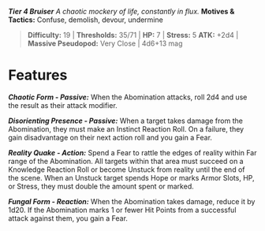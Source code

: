 ***Tier 4 Bruiser***
*A chaotic mockery of life, constantly in flux.*
**Motives & Tactics:** Confuse, demolish, devour, undermine

> **Difficulty:** 19 | **Thresholds:** 35/71 | **HP:** 7 | **Stress:** 5
> **ATK:** +2d4 | **Massive Pseudopod:** Very Close | 4d6+13 mag

# Features

***Chaotic Form - Passive:*** When the Abomination attacks, roll 2d4 and use the result as their attack modifier.

***Disorienting Presence - Passive:*** When a target takes damage from the Abomination, they must make an Instinct Reaction Roll. On a failure, they gain disadvantage on their next action roll and you gain a Fear.

***Reality Quake - Action:*** Spend a Fear to rattle the edges of reality within Far range of the Abomination. All targets within that area must succeed on a Knowledge Reaction Roll or become Unstuck from reality until the end of the scene. When an Unstuck target spends Hope or marks Armor Slots, HP, or Stress, they must double the amount spent or marked.

***Fungal Form - Reaction:*** When the Abomination takes damage, reduce it by 1d20. If the Abomination marks 1 or fewer Hit Points from a successful attack against them, you gain a Fear.
